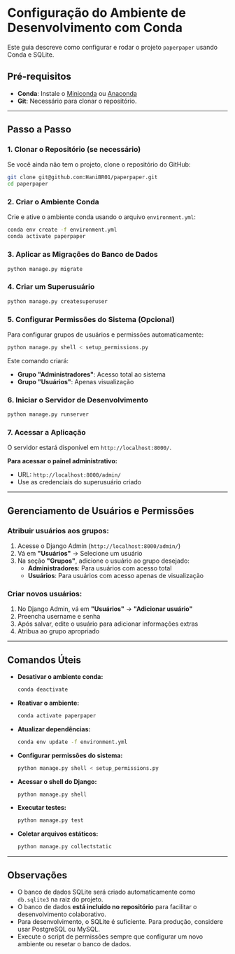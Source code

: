# Configuração do Ambiente de Desenvolvimento com Conda

Este guia descreve como configurar e rodar o projeto `paperpaper` usando Conda e SQLite.

## Pré-requisitos

- **Conda**: Instale o [Miniconda](https://docs.conda.io/en/latest/miniconda.html) ou [Anaconda](https://www.anaconda.com/products/distribution)
- **Git**: Necessário para clonar o repositório.

---

## Passo a Passo

### 1. Clonar o Repositório (se necessário)

Se você ainda não tem o projeto, clone o repositório do GitHub:

```bash
git clone git@github.com:HaniBR01/paperpaper.git
cd paperpaper
```

### 2. Criar o Ambiente Conda

Crie e ative o ambiente conda usando o arquivo `environment.yml`:

```bash
conda env create -f environment.yml
conda activate paperpaper
```

### 3. Aplicar as Migrações do Banco de Dados

```bash
python manage.py migrate
```

### 4. Criar um Superusuário

```bash
python manage.py createsuperuser
```

### 5. Configurar Permissões do Sistema (Opcional)

Para configurar grupos de usuários e permissões automaticamente:

```bash
python manage.py shell < setup_permissions.py
```

Este comando criará:
- **Grupo "Administradores"**: Acesso total ao sistema
- **Grupo "Usuários"**: Apenas visualização

### 6. Iniciar o Servidor de Desenvolvimento

```bash
python manage.py runserver
```

### 7. Acessar a Aplicação

O servidor estará disponível em `http://localhost:8000/`.

**Para acessar o painel administrativo:**
- URL: `http://localhost:8000/admin/`
- Use as credenciais do superusuário criado

---

## Gerenciamento de Usuários e Permissões

### Atribuir usuários aos grupos:

1. Acesse o Django Admin (`http://localhost:8000/admin/`)
2. Vá em **"Usuários"** → Selecione um usuário
3. Na seção **"Grupos"**, adicione o usuário ao grupo desejado:
   - **Administradores**: Para usuários com acesso total
   - **Usuários**: Para usuários com acesso apenas de visualização

### Criar novos usuários:

1. No Django Admin, vá em **"Usuários"** → **"Adicionar usuário"**
2. Preencha username e senha
3. Após salvar, edite o usuário para adicionar informações extras
4. Atribua ao grupo apropriado

---

## Comandos Úteis

- **Desativar o ambiente conda:**
  ```bash
  conda deactivate
  ```

- **Reativar o ambiente:**
  ```bash
  conda activate paperpaper
  ```

- **Atualizar dependências:**
  ```bash
  conda env update -f environment.yml
  ```

- **Configurar permissões do sistema:**
  ```bash
  python manage.py shell < setup_permissions.py
  ```

- **Acessar o shell do Django:**
  ```bash
  python manage.py shell
  ```

- **Executar testes:**
  ```bash
  python manage.py test
  ```

- **Coletar arquivos estáticos:**
  ```bash
  python manage.py collectstatic
  ```

---

## Observações

- O banco de dados SQLite será criado automaticamente como `db.sqlite3` na raiz do projeto.
- O banco de dados **está incluído no repositório** para facilitar o desenvolvimento colaborativo.
- Para desenvolvimento, o SQLite é suficiente. Para produção, considere usar PostgreSQL ou MySQL.
- Execute o script de permissões sempre que configurar um novo ambiente ou resetar o banco de dados.
